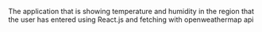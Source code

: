 The application that is showing temperature and humidity in the region that the user has entered using React.js and fetching with openweathermap api
